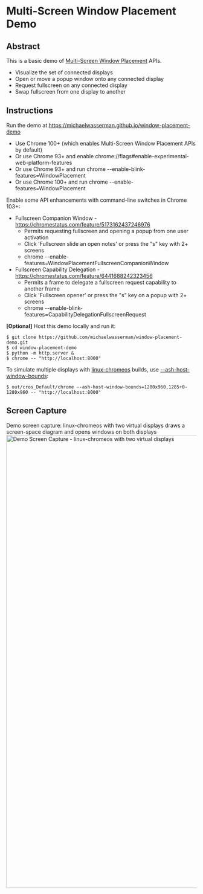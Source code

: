 # Multi-Screen Window Placement Demo

## Abstract

This is a basic demo of
[Multi-Screen Window Placement](https://www.w3.org/TR/window-placement/) APIs.
* Visualize the set of connected displays
* Open or move a popup window onto any connected display
* Request fullscreen on any connected display
* Swap fullscreen from one display to another

## Instructions

Run the demo at https://michaelwasserman.github.io/window-placement-demo
* Use Chrome 100+ (which enables Multi-Screen Window Placement APIs by default)
* Or use Chrome 93+ and enable chrome://flags#enable-experimental-web-platform-features
* Or use Chrome 93+ and run chrome --enable-blink-features=WindowPlacement
* Or use Chrome 100+ and run chrome --enable-features=WindowPlacement

Enable some API enhancements with command-line switches in Chrome 103+:
* Fullscreen Companion Window - https://chromestatus.com/feature/5173162437246976
  * Permits requesting fullscreen and opening a popup from one user activation
  * Click 'Fullscreen slide an open notes' or press the "s" key with 2+ screens
  * chrome --enable-features=WindowPlacementFullscreenCompanionWindow
* Fullscreen Capability Delegation - https://chromestatus.com/feature/6441688242323456
  * Permits a frame to delegate a fullscreen request capability to another frame
  * Click 'Fullscreen opener' or press the "s" key on a popup with 2+ screens
  * chrome --enable-blink-features=CapabilityDelegationFullscreenRequest

**[Optional]** Host this demo locally and run it:
```console
$ git clone https://github.com/michaelwasserman/window-placement-demo.git
$ cd window-placement-demo
$ python -m http.server &
$ chrome -- "http://localhost:8000"
```

To simulate multiple displays with
[linux-chromeos](https://chromium.googlesource.com/chromiumos/docs/+/master/simple_chrome_workflow.md)
builds, use
[--ash-host-window-bounds](https://cs.chromium.org/chromium/src/ui/display/display_switches.cc?type=cs&q=ash-host-window-bounds&sq=package:chromium&g=0&l=34-40):
```console
$ out/cros_Default/chrome --ash-host-window-bounds=1280x960,1285+0-1280x960 -- "http://localhost:8000"
```

## Screen Capture

Demo screen capture: linux-chromeos with two virtual displays draws a screen-space diagram and opens windows on both displays<br>
<a href="demo_screen_capture.webm"><img src="demo_screen_capture.png" alt="Demo Screen Capture - linux-chromeos with two virtual displays" width="1200"></a>
